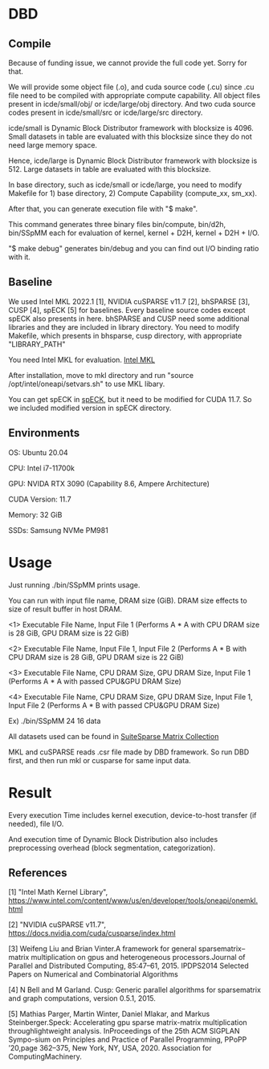 # DBD

## Compile
Because of funding issue, we cannot provide the full code yet. Sorry for that.

We will provide some object file (.o), and cuda source code (.cu) since .cu file need to be compiled with appropriate compute capability.
All object files present in icde/small/obj/ or icde/large/obj directory.
And two cuda source codes present in icde/small/src or icde/large/src directory.

icde/small is Dynamic Block Distributor framework with blocksize is 4096.
Small datasets in table are evaluated with this blocksize since they do not need large memory space.

Hence, icde/large is Dynamic Block Distributor framework with blocksize is 512.
Large datasets in table are evaluated with this blocksize.


In base directory, such as icde/small or icde/large, you need to modify Makefile for 1) base directory, 2) Compute Capability (compute_xx, sm_xx).

After that, you can generate execution file with "$ make".

This command generates three binary files bin/compute, bin/d2h, bin/SSpMM each for evaluation of kernel, kernel + D2H, kernel + D2H + I/O.

"$ make debug" generates bin/debug and you can find out I/O binding ratio with it.

## Baseline
We used Intel MKL 2022.1 [1], NVIDIA cuSPARSE v11.7 [2], bhSPARSE [3], CUSP [4], spECK [5] for baselines.
Every baseline source codes except spECK also presents in here.
bhSPARSE and CUSP need some additional libraries and they are included in library directory.
You need to modify Makefile, which presents in bhsparse, cusp directory, with appropriate "LIBRARY_PATH"

You need Intel MKL for evaluation.
[Intel MKL](https://www.intel.com/content/www/us/en/developer/tools/oneapi/onemkl-download.html)

After installation, move to mkl directory and run "source /opt/intel/oneapi/setvars.sh" to use MKL libary.

You can get spECK in [spECK](https://github.com/GPUPeople/spECK), but it need to be modified for CUDA 11.7. So we included modified version in spECK directory.

## Environments
OS: Ubuntu 20.04

CPU: Intel i7-11700k

GPU: NVIDA RTX 3090 (Capability 8.6, Ampere Architecture)

CUDA Version: 11.7

Memory: 32 GiB

SSDs: Samsung NVMe PM981


# Usage

Just running ./bin/SSpMM prints usage.

You can run with input file name, DRAM size (GiB). DRAM size effects to size of result buffer in host DRAM.

<1> Executable File Name, Input File 1  (Performs A * A with CPU DRAM size is 28 GiB, GPU DRAM size is 22 GiB)

<2> Executable File Name, Input File 1, Input File 2 (Performs A * B with CPU DRAM size is 28 GiB, GPU DRAM size is 22 GiB)

<3> Executable File Name, CPU DRAM Size, GPU DRAM Size, Input File 1 (Performs A * A with passed CPU&GPU DRAM Size)

<4> Executable File Name, CPU DRAM Size, GPU DRAM Size, Input File 1, Input File 2 (Performs A * B with passed CPU&GPU DRAM Size)

Ex) ./bin/SSpMM 24 16 data

All datasets used can be found in [SuiteSparse Matrix Collection](https://sparse.tamu.edu/)

MKL and cuSPARSE reads .csr file made by DBD framework. So run DBD first, and then run mkl or cusparse for same input data.

# Result
Every execution Time includes kernel execution, device-to-host transfer (if needed), file I/O.

And execution time of Dynamic Block Distribution also includes preprocessing overhead (block segmentation, categorization).

## References
[1] "Intel Math Kernel Library", https://www.intel.com/content/www/us/en/developer/tools/oneapi/onemkl.html

[2] "NVIDIA cuSPARSE v11.7", https://docs.nvidia.com/cuda/cusparse/index.html

[3] Weifeng   Liu   and   Brian   Vinter.A   framework   for   general   sparsematrix–matrix  multiplication  on  gpus  and  heterogeneous  processors.Journal of Parallel and Distributed Computing, 85:47–61, 2015. IPDPS2014 Selected Papers on Numerical and Combinatorial Algorithms

[4] N  Bell  and  M  Garland.   Cusp:  Generic  parallel  algorithms  for  sparsematrix and graph computations, version 0.5.1, 2015.

[5] Mathias Parger, Martin Winter, Daniel Mlakar, and Markus Steinberger.Speck:  Accelerating  gpu  sparse  matrix-matrix  multiplication  throughlightweight analysis. InProceedings of the 25th ACM SIGPLAN Sympo-sium on Principles and Practice of Parallel Programming, PPoPP ’20,page 362–375, New York, NY, USA, 2020. Association for ComputingMachinery.
